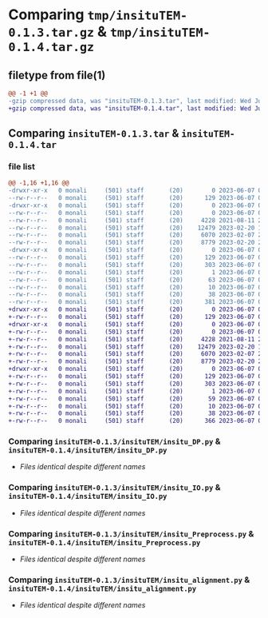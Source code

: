 # Comparing `tmp/insituTEM-0.1.3.tar.gz` & `tmp/insituTEM-0.1.4.tar.gz`

## filetype from file(1)

```diff
@@ -1 +1 @@
-gzip compressed data, was "insituTEM-0.1.3.tar", last modified: Wed Jun  7 01:56:31 2023, max compression
+gzip compressed data, was "insituTEM-0.1.4.tar", last modified: Wed Jun  7 01:58:24 2023, max compression
```

## Comparing `insituTEM-0.1.3.tar` & `insituTEM-0.1.4.tar`

### file list

```diff
@@ -1,16 +1,16 @@
-drwxr-xr-x   0 monali     (501) staff       (20)        0 2023-06-07 01:56:31.792085 insituTEM-0.1.3/
--rw-r--r--   0 monali     (501) staff       (20)      129 2023-06-07 01:56:31.791864 insituTEM-0.1.3/PKG-INFO
-drwxr-xr-x   0 monali     (501) staff       (20)        0 2023-06-07 01:56:31.790777 insituTEM-0.1.3/insituTEM/
--rw-r--r--   0 monali     (501) staff       (20)        0 2023-06-07 00:56:09.000000 insituTEM-0.1.3/insituTEM/__ init __.py
--rw-r--r--   0 monali     (501) staff       (20)     4228 2021-08-11 23:48:44.000000 insituTEM-0.1.3/insituTEM/insitu_DP.py
--rw-r--r--   0 monali     (501) staff       (20)    12479 2023-02-20 17:08:48.000000 insituTEM-0.1.3/insituTEM/insitu_IO.py
--rw-r--r--   0 monali     (501) staff       (20)     6070 2023-02-07 23:34:02.000000 insituTEM-0.1.3/insituTEM/insitu_Preprocess.py
--rw-r--r--   0 monali     (501) staff       (20)     8779 2023-02-20 21:40:28.000000 insituTEM-0.1.3/insituTEM/insitu_alignment.py
-drwxr-xr-x   0 monali     (501) staff       (20)        0 2023-06-07 01:56:31.791581 insituTEM-0.1.3/insituTEM.egg-info/
--rw-r--r--   0 monali     (501) staff       (20)      129 2023-06-07 01:56:31.000000 insituTEM-0.1.3/insituTEM.egg-info/PKG-INFO
--rw-r--r--   0 monali     (501) staff       (20)      303 2023-06-07 01:56:31.000000 insituTEM-0.1.3/insituTEM.egg-info/SOURCES.txt
--rw-r--r--   0 monali     (501) staff       (20)        1 2023-06-07 01:56:31.000000 insituTEM-0.1.3/insituTEM.egg-info/dependency_links.txt
--rw-r--r--   0 monali     (501) staff       (20)       63 2023-06-07 01:56:31.000000 insituTEM-0.1.3/insituTEM.egg-info/requires.txt
--rw-r--r--   0 monali     (501) staff       (20)       10 2023-06-07 01:56:31.000000 insituTEM-0.1.3/insituTEM.egg-info/top_level.txt
--rw-r--r--   0 monali     (501) staff       (20)       38 2023-06-07 01:56:31.792163 insituTEM-0.1.3/setup.cfg
--rw-r--r--   0 monali     (501) staff       (20)      381 2023-06-07 01:56:20.000000 insituTEM-0.1.3/setup.py
+drwxr-xr-x   0 monali     (501) staff       (20)        0 2023-06-07 01:58:24.543040 insituTEM-0.1.4/
+-rw-r--r--   0 monali     (501) staff       (20)      129 2023-06-07 01:58:24.542874 insituTEM-0.1.4/PKG-INFO
+drwxr-xr-x   0 monali     (501) staff       (20)        0 2023-06-07 01:58:24.541849 insituTEM-0.1.4/insituTEM/
+-rw-r--r--   0 monali     (501) staff       (20)        0 2023-06-07 00:56:09.000000 insituTEM-0.1.4/insituTEM/__ init __.py
+-rw-r--r--   0 monali     (501) staff       (20)     4228 2021-08-11 23:48:44.000000 insituTEM-0.1.4/insituTEM/insitu_DP.py
+-rw-r--r--   0 monali     (501) staff       (20)    12479 2023-02-20 17:08:48.000000 insituTEM-0.1.4/insituTEM/insitu_IO.py
+-rw-r--r--   0 monali     (501) staff       (20)     6070 2023-02-07 23:34:02.000000 insituTEM-0.1.4/insituTEM/insitu_Preprocess.py
+-rw-r--r--   0 monali     (501) staff       (20)     8779 2023-02-20 21:40:28.000000 insituTEM-0.1.4/insituTEM/insitu_alignment.py
+drwxr-xr-x   0 monali     (501) staff       (20)        0 2023-06-07 01:58:24.542622 insituTEM-0.1.4/insituTEM.egg-info/
+-rw-r--r--   0 monali     (501) staff       (20)      129 2023-06-07 01:58:24.000000 insituTEM-0.1.4/insituTEM.egg-info/PKG-INFO
+-rw-r--r--   0 monali     (501) staff       (20)      303 2023-06-07 01:58:24.000000 insituTEM-0.1.4/insituTEM.egg-info/SOURCES.txt
+-rw-r--r--   0 monali     (501) staff       (20)        1 2023-06-07 01:58:24.000000 insituTEM-0.1.4/insituTEM.egg-info/dependency_links.txt
+-rw-r--r--   0 monali     (501) staff       (20)       59 2023-06-07 01:58:24.000000 insituTEM-0.1.4/insituTEM.egg-info/requires.txt
+-rw-r--r--   0 monali     (501) staff       (20)       10 2023-06-07 01:58:24.000000 insituTEM-0.1.4/insituTEM.egg-info/top_level.txt
+-rw-r--r--   0 monali     (501) staff       (20)       38 2023-06-07 01:58:24.543095 insituTEM-0.1.4/setup.cfg
+-rw-r--r--   0 monali     (501) staff       (20)      366 2023-06-07 01:58:11.000000 insituTEM-0.1.4/setup.py
```

### Comparing `insituTEM-0.1.3/insituTEM/insitu_DP.py` & `insituTEM-0.1.4/insituTEM/insitu_DP.py`

 * *Files identical despite different names*

### Comparing `insituTEM-0.1.3/insituTEM/insitu_IO.py` & `insituTEM-0.1.4/insituTEM/insitu_IO.py`

 * *Files identical despite different names*

### Comparing `insituTEM-0.1.3/insituTEM/insitu_Preprocess.py` & `insituTEM-0.1.4/insituTEM/insitu_Preprocess.py`

 * *Files identical despite different names*

### Comparing `insituTEM-0.1.3/insituTEM/insitu_alignment.py` & `insituTEM-0.1.4/insituTEM/insitu_alignment.py`

 * *Files identical despite different names*

